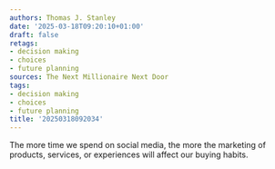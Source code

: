 ```yaml
---
authors: Thomas J. Stanley
date: '2025-03-18T09:20:10+01:00'
draft: false
retags:
- decision making
- choices
- future planning
sources: The Next Millionaire Next Door
tags:
- decision making
- choices
- future planning
title: '20250318092034'
---
```


The more time we spend on social media, the more the marketing of products, services, or experiences will affect our
buying habits.